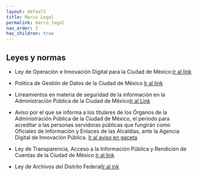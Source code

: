 ```yaml
---
layout: default
title: Marco Legal
permalink: marco_legal
nav_order: 3
has_children: true
---
```

## Leyes y normas



-  Ley de Operación e Innovación Digital para la Ciudad de México:<a href="http://www.paot.org.mx/centro/leyes/df/pdf/2020/LEY_OPERA_INNOVA_DIGITAL_CDMX_31_12_2018.pdf">Ir al link</a> 

- Política de Gestión de Datos de la Ciudad de México <a href="http://www3.contraloriadf.gob.mx/prontuario/index.php/normativas/Template/ver_mas/66532/42/1/0"> Ir al link</a>  

- Lineamientos en materia de seguridad de la información en la Administración Pública de la Ciudad de México<a href=" https://data.consejeria.cdmx.gob.mx/portal_old/uploads/gacetas/70c180502c3d77070d7d4a3bee256993.pdf">Ir al Link</a>

- Aviso por el que se informa a los titulares de los Órganos de la Administración Pública de la   Ciudad de México, el periodo para acreditar a las personas servidoras públicas que fungirán como Oficiales de Información y Enlaces de las Alcaldías, ante la Agencia Digital de Innovación Pública. 
 <a href=" http://data.consejeria.cdmx.gob.mx/portal_old/uploads/gacetas/35297f56e7b6c0db4aba623698da3bd8.pdf"> Ir al aviso en gaceta</a>

- Ley de Transparencia, Acceso a la Información Pública y Rendición de Cuentas de la Ciudad de México <a href="http://www3.contraloriadf.gob.mx/prontuario/index.php/normativas/Template/ver_mas/66709/31/1/0">Ir al link</a>

- Ley de Archivos del Distrito Federal<a href="http://www.data.consejeria.cdmx.gob.mx/images/leyes/leyes/LEY_DE_ARCHIVOS_PARA_EL_DISTRITO_FEDERAL1.pdf">Ir al ink</a> 


